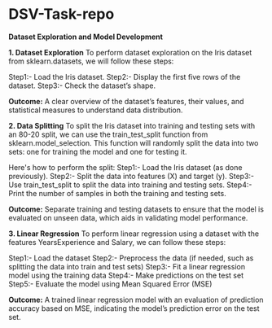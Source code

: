 # DSV-Task-repo

**Dataset Exploration and Model Development**

**1. Dataset Exploration**
To perform dataset exploration on the Iris dataset from sklearn.datasets, we will follow these steps:

Step1:- Load the Iris dataset.
Step2:- Display the first five rows of the dataset.
Step3:- Check the dataset’s shape.

**Outcome:**
A clear overview of the dataset’s features, their values, and statistical measures to understand data distribution.

**2. Data Splitting**
To split the Iris dataset into training and testing sets with an 80-20 split, we can use the train_test_split function from sklearn.model_selection. 
This function will randomly split the data into two sets: one for training the model and one for testing it.

Here's how to perform the split:
Step1:- Load the Iris dataset (as done previously).
Step2:- Split the data into features (X) and target (y).
Step3:- Use train_test_split to split the data into training and testing sets.
Step4:- Print the number of samples in both the training and testing sets.

**Outcome:**
Separate training and testing datasets to ensure that the model is evaluated on unseen data, which aids in validating model performance.

**3. Linear Regression**
To perform linear regression using a dataset with the features YearsExperience and Salary, we can follow these steps:

Step1:- Load the dataset
Step2:- Preprocess the data (if needed, such as splitting the data into train and test sets)
Step3:- Fit a linear regression model using the training data
Step4:- Make predictions on the test set
Step5:- Evaluate the model using Mean Squared Error (MSE)

**Outcome:**
A trained linear regression model with an evaluation of prediction accuracy based on MSE, indicating the model’s prediction error on the test set.
